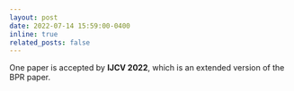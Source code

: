 ```yaml
---
layout: post
date: 2022-07-14 15:59:00-0400
inline: true
related_posts: false
---
```


One paper is accepted by **IJCV 2022**, which is an extended version of the BPR paper.